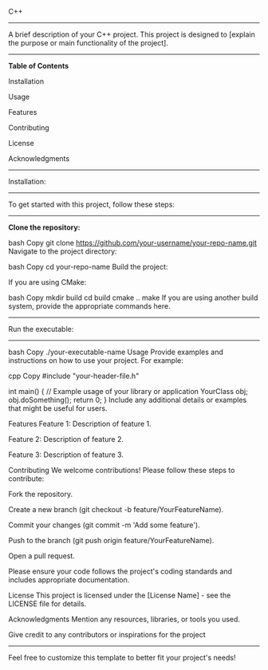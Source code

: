 C++

---

A brief description of your C++ project. This project is designed to [explain the purpose or main functionality of the project].

---

**Table of Contents**

Installation

Usage

Features

Contributing

License

Acknowledgments

---

Installation:

---

To get started with this project, follow these steps:

---

**Clone the repository:**

bash
Copy
git clone https://github.com/your-username/your-repo-name.git
Navigate to the project directory:

bash
Copy
cd your-repo-name
Build the project:

If you are using CMake:

bash
Copy
mkdir build
cd build
cmake ..
make
If you are using another build system, provide the appropriate commands here.

---

Run the executable:

---

bash
Copy
./your-executable-name
Usage
Provide examples and instructions on how to use your project. For example:

cpp
Copy
#include "your-header-file.h"

int main() {
    // Example usage of your library or application
    YourClass obj;
    obj.doSomething();
    return 0;
}
Include any additional details or examples that might be useful for users.

Features
Feature 1: Description of feature 1.

Feature 2: Description of feature 2.

Feature 3: Description of feature 3.

Contributing
We welcome contributions! Please follow these steps to contribute:

Fork the repository.

Create a new branch (git checkout -b feature/YourFeatureName).

Commit your changes (git commit -m 'Add some feature').

Push to the branch (git push origin feature/YourFeatureName).

Open a pull request.

Please ensure your code follows the project's coding standards and includes appropriate documentation.

License
This project is licensed under the [License Name] - see the LICENSE file for details.

Acknowledgments
Mention any resources, libraries, or tools you used.

Give credit to any contributors or inspirations for the project

---

Feel free to customize this template to better fit your project's needs!
